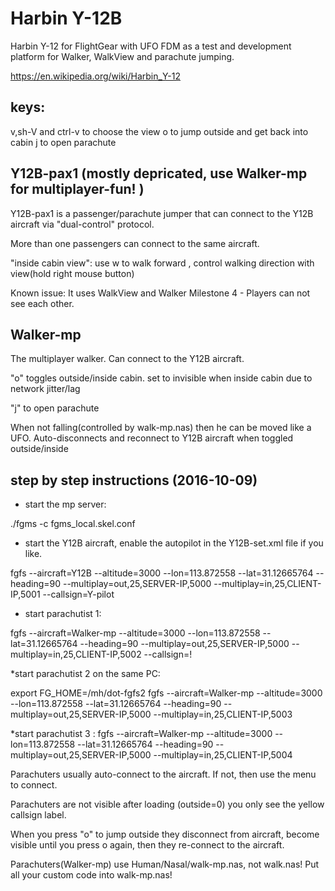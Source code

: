 # Harbin Y-12B

Harbin Y-12 for FlightGear with UFO FDM as a test and development platform for Walker, WalkView and parachute jumping.

https://en.wikipedia.org/wiki/Harbin_Y-12
 
## keys:
v,sh-V and ctrl-v to choose the view
o to jump outside and get back into cabin
j to open parachute

## Y12B-pax1 (mostly depricated, use Walker-mp for multiplayer-fun! )
Y12B-pax1 is a passenger/parachute jumper that can connect to the Y12B aircraft via "dual-control" protocol.

More than one passengers can connect to the same aircraft.

"inside cabin view": use w to walk forward , control walking direction with view(hold right mouse button)  

Known issue: It uses WalkView and Walker Milestone 4 - Players can not see each other.


## Walker-mp
The multiplayer walker. Can connect to the Y12B aircraft. 

"o" toggles outside/inside cabin. set to invisible when inside cabin due to network jitter/lag

"j" to open parachute

When not falling(controlled by walk-mp.nas) then he can be moved like a UFO.
Auto-disconnects and reconnect to Y12B aircraft when toggled outside/inside 

## step by step instructions (2016-10-09)

* start the mp server:

./fgms -c fgms_local.skel.conf

* start the Y12B aircraft, enable the autopilot in the Y12B-set.xml file if you like.

fgfs --aircraft=Y12B --altitude=3000 --lon=113.872558 --lat=31.12665764 --heading=90
--multiplay=out,25,SERVER-IP,5000 --multiplay=in,25,CLIENT-IP,5001 --callsign=Y-pilot

* start parachutist 1:

fgfs --aircraft=Walker-mp --altitude=3000 --lon=113.872558 --lat=31.12665764 --heading=90
--multiplay=out,25,SERVER-IP,5000 --multiplay=in,25,CLIENT-IP,5002 --callsign=!

*start parachutist 2 on the same PC:

export FG_HOME=/mh/dot-fgfs2
fgfs --aircraft=Walker-mp --altitude=3000 --lon=113.872558 --lat=31.12665764 --heading=90
--multiplay=out,25,SERVER-IP,5000
--multiplay=in,25,CLIENT-IP,5003

*start parachutist 3 :
fgfs --aircraft=Walker-mp --altitude=3000 --lon=113.872558 --lat=31.12665764 --heading=90
--multiplay=out,25,SERVER-IP,5000
--multiplay=in,25,CLIENT-IP,5004

Parachuters usually auto-connect to the aircraft. If not, then use the menu to connect.

Parachuters are not visible after loading (outside=0) you only see the yellow callsign label.

When you press "o" to jump outside they disconnect from aircraft, become visible until you press o again,
then they re-connect to the aircraft.


Parachuters(Walker-mp) use Human/Nasal/walk-mp.nas, not walk.nas! Put all your custom code into walk-mp.nas!




